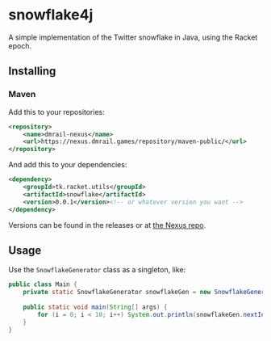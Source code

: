 # snowflake4j
A simple implementation of the Twitter snowflake in Java, using the Racket epoch.

## Installing
### Maven

Add this to your repositories:
```xml
<repository>
	<name>dmrail-nexus</name>
	<url>https://nexus.dmrail.games/repository/maven-public/</url>
</repository>
```

And add this to your dependencies:
```xml
<dependency>
	<groupId>tk.racket.utils</groupId>
	<artifactId>snowflake</artifactId>
	<version>0.0.1</version><!-- or whatever version you want -->
</dependency>
```

Versions can be found in the releases or at [the Nexus repo](https://nexus.dmrail.games/#browse/browse:maven-public).

## Usage
Use the `SnowflakeGenerator` class as a singleton, like:

```java
public class Main {
	private static SnowflakeGenerator snowflakeGen = new SnowflakeGenerator();
	
	public static void main(String[] args) {
		for (i = 0; i < 10; i++) System.out.println(snowflakeGen.nextId()); // Generates and prints a new snowflake
	}
}
```
